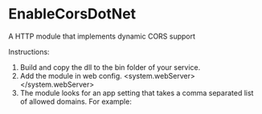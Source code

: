 # EnableCorsDotNet
A HTTP module that implements dynamic CORS support

Instructions:

1.	Build and copy the dll to the bin folder of your service.
2.	Add the module in web config.
    <system.webServer>
      <modules>
        <add name="CorsModule" type="EnableCorsDotNet.CorsModule"/>
      </modules>
    </system.webServer>
3.	The module looks for an app setting that takes a comma separated list of allowed domains. For example:
<add key ="allowedOrigins" value="http://www.mysite.com, https://checkout.mysite.com"/>
